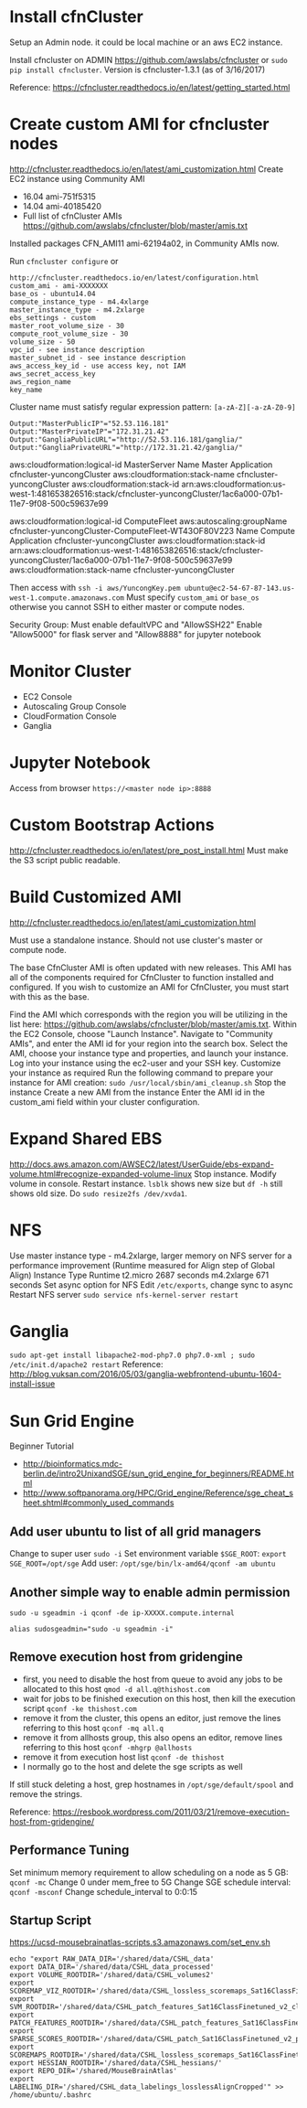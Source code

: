 # Install cfnCluster #

Setup an Admin node. it could be local machine or an aws EC2 instance.

Install cfncluster on ADMIN https://github.com/awslabs/cfncluster or
 `sudo pip install cfncluster`. Version is cfncluster-1.3.1 (as of 3/16/2017)

 Reference: https://cfncluster.readthedocs.io/en/latest/getting_started.html

# Create custom AMI for cfncluster nodes #

http://cfncluster.readthedocs.io/en/latest/ami_customization.html
Create EC2 instance using Community AMI
- 16.04 ami-751f5315
- 14.04 ami-40185420
- Full list of cfnCluster AMIs https://github.com/awslabs/cfncluster/blob/master/amis.txt

Installed packages CFN_AMI11 ami-62194a02, in Community AMIs now.

Run `cfncluster configure`
or
```cp /usr/local/lib/python2.7/dist-packages/cfncluster/examples/config to /home/yuncong/.cfncluster
http://cfncluster.readthedocs.io/en/latest/configuration.html
custom_ami - ami-XXXXXXX
base_os - ubuntu14.04
compute_instance_type - m4.4xlarge
master_instance_type - m4.2xlarge
ebs_settings - custom
master_root_volume_size - 30
compute_root_volume_size - 30
volume_size - 50
vpc_id - see instance description
master_subnet_id - see instance description
aws_access_key_id - use access key, not IAM
aws_secret_access_key
aws_region_name
key_name
```

Cluster name must satisfy regular expression pattern: ``[a-zA-Z][-a-zA-Z0-9]``

```
Output:"MasterPublicIP"="52.53.116.181"
Output:"MasterPrivateIP"="172.31.21.42"
Output:"GangliaPublicURL"="http://52.53.116.181/ganglia/"
Output:"GangliaPrivateURL"="http://172.31.21.42/ganglia/"
```

aws:cloudformation:logical-id MasterServer
Name Master
Application cfncluster-yuncongCluster
aws:cloudformation:stack-name cfncluster-yuncongCluster
aws:cloudformation:stack-id arn:aws:cloudformation:us-west-1:481653826516:stack/cfncluster-yuncongCluster/1ac6a000-07b1-11e7-9f08-500c59637e99

aws:cloudformation:logical-id ComputeFleet
aws:autoscaling:groupName cfncluster-yuncongCluster-ComputeFleet-WT43OF80V223
Name Compute
Application cfncluster-yuncongCluster
aws:cloudformation:stack-id arn:aws:cloudformation:us-west-1:481653826516:stack/cfncluster-yuncongCluster/1ac6a000-07b1-11e7-9f08-500c59637e99
aws:cloudformation:stack-name cfncluster-yuncongCluster


Then access with
`ssh -i aws/YuncongKey.pem ubuntu@ec2-54-67-87-143.us-west-1.compute.amazonaws.com`
Must specify `custom_ami` or `base_os` otherwise you cannot SSH to either master or compute nodes.

Security Group: Must enable defaultVPC and "AllowSSH22"
Enable "Allow5000" for flask server and "Allow8888" for jupyter notebook

# Monitor Cluster #

- EC2 Console
- Autoscaling Group Console
- CloudFormation Console
- Ganglia


# Jupyter Notebook #
Access from browser `https://<master node ip>:8888`

# Custom Bootstrap Actions #
http://cfncluster.readthedocs.io/en/latest/pre_post_install.html
Must make the S3 script public readable.

# Build Customized AMI #
http://cfncluster.readthedocs.io/en/latest/ami_customization.html

Must use a standalone instance. Should not use cluster's master or compute node.

The base CfnCluster AMI is often updated with new releases. This AMI has all of the components required for CfnCluster to function installed and configured. If you wish to customize an AMI for CfnCluster, you must start with this as the base.

Find the AMI which corresponds with the region you will be utilizing in the list here: https://github.com/awslabs/cfncluster/blob/master/amis.txt.
Within the EC2 Console, choose "Launch Instance".
Navigate to "Community AMIs", and enter the AMI id for your region into the search box.
Select the AMI, choose your instance type and properties, and launch your instance.
Log into your instance using the ec2-user and your SSH key.
Customize your instance as required
Run the following command to prepare your instance for AMI creation:
`sudo /usr/local/sbin/ami_cleanup.sh`
Stop the instance
Create a new AMI from the instance
Enter the AMI id in the custom_ami field within your cluster configuration.

# Expand Shared EBS #
http://docs.aws.amazon.com/AWSEC2/latest/UserGuide/ebs-expand-volume.html#recognize-expanded-volume-linux
Stop instance.
Modify volume in console.
Restart instance.
`lsblk` shows new size but `df -h` still shows old size. Do `sudo resize2fs /dev/xvda1`.

# NFS #
Use master instance type - m4.2xlarge, larger memory on NFS server for a performance improvement (Runtime measured for Align step of Global Align)
Instance Type	Runtime
t2.micro	2687 seconds
m4.2xlarge	671 seconds
Set async option for NFS
Edit `/etc/exports`, change sync to async
Restart NFS server  `sudo service nfs-kernel-server restart `

# Ganglia #

`sudo apt-get install libapache2-mod-php7.0 php7.0-xml ; sudo /etc/init.d/apache2 restart`
Reference: http://blog.vuksan.com/2016/05/03/ganglia-webfrontend-ubuntu-1604-install-issue

# Sun Grid Engine #

Beginner Tutorial
* http://bioinformatics.mdc-berlin.de/intro2UnixandSGE/sun_grid_engine_for_beginners/README.html
* http://www.softpanorama.org/HPC/Grid_engine/Reference/sge_cheat_sheet.shtml#commonly_used_commands

## Add user ubuntu to list of all grid managers ##
Change to super user `sudo -i`
Set environment variable `$SGE_ROOT`: `export SGE_ROOT=/opt/sge`
Add user: `/opt/sge/bin/lx-amd64/qconf -am ubuntu`
## Another simple way to enable admin permission ##
`sudo -u sgeadmin -i qconf -de ip-XXXXX.compute.internal`

`alias sudosgeadmin="sudo -u sgeadmin -i"`

## Remove execution host from gridengine ##
- first, you need to disable the host from queue to avoid any jobs to be allocated to this host
`qmod -d all.q@thishost.com`
- wait for jobs to be finished execution on this host, then kill the execution script
`qconf -ke thishost.com`
- remove it from the cluster, this opens an editor, just remove the lines referring to this host
`qconf -mq all.q`
- remove it from allhosts group, this also opens an editor, remove lines referring to this host
`qconf -mhgrp @allhosts`
- remove it from execution host list
`qconf -de thishost`
- I normally go to the host and delete the sge scripts as well

If still stuck deleting a host, grep hostnames in `/opt/sge/default/spool` and remove the strings.

Reference: https://resbook.wordpress.com/2011/03/21/remove-execution-host-from-gridengine/

## Performance Tuning ##

Set minimum memory requirement to allow scheduling on a node as 5 GB: `qconf -mc` Change 0 under mem_free to 5G
Change SGE schedule interval: `qconf -msconf` Change schedule_interval to 0:0:15

## Startup Script ##

https://ucsd-mousebrainatlas-scripts.s3.amazonaws.com/set_env.sh
```#!/bin/bash
echo "export RAW_DATA_DIR='/shared/data/CSHL_data'
export DATA_DIR='/shared/data/CSHL_data_processed'
export VOLUME_ROOTDIR='/shared/data/CSHL_volumes2'
export SCOREMAP_VIZ_ROOTDIR='/shared/data/CSHL_lossless_scoremaps_Sat16ClassFinetuned_v2'
export SVM_ROOTDIR='/shared/data/CSHL_patch_features_Sat16ClassFinetuned_v2_classifiers/'
export PATCH_FEATURES_ROOTDIR='/shared/data/CSHL_patch_features_Sat16ClassFinetuned_v2'
export SPARSE_SCORES_ROOTDIR='/shared/data/CSHL_patch_Sat16ClassFinetuned_v2_predictions'
export SCOREMAPS_ROOTDIR='/shared/data/CSHL_lossless_scoremaps_Sat16ClassFinetuned_v2'
export HESSIAN_ROOTDIR='/shared/data/CSHL_hessians/'
export REPO_DIR='/shared/MouseBrainAtlas'
export LABELING_DIR='/shared/CSHL_data_labelings_losslessAlignCropped'" >> /home/ubuntu/.bashrc
```
